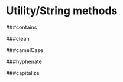 Utility/String methods
======================

###contains

###clean

###camelCase

###hyphenate

###capitalize